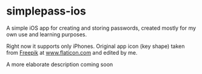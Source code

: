 # simplepass-ios
A simple iOS app for creating and storing passwords, created mostly for my own use and learning purposes.

Right now it supports only iPhones.
Original app icon (key shape) taken from <a href="https://www.flaticon.com/authors/freepik" title="Freepik">Freepik</a> at <a href="https://www.flaticon.com/" title="Flaticon"> www.flaticon.com</a> and edited by me.

A more elaborate description coming soon
